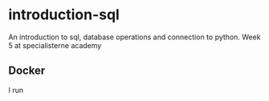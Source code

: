 # introduction-sql
An introduction to sql, database operations and connection to python. Week 5 at specialisterne academy


## Docker

I run